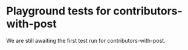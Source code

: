 # Playground tests for contributors-with-post
We are still awaiting the first test run for contributors-with-post.
